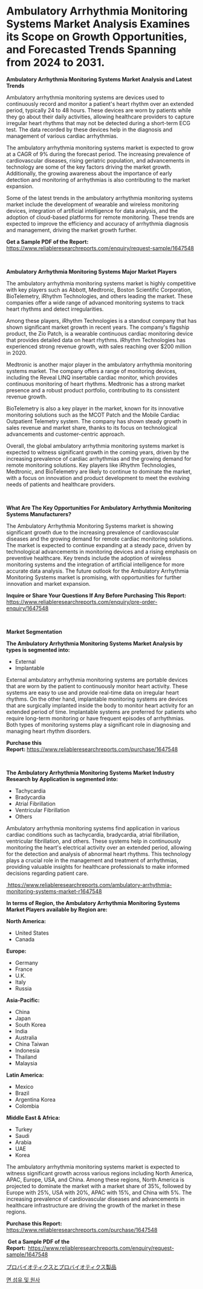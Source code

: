 <p><h1>Ambulatory Arrhythmia Monitoring Systems Market Analysis Examines its Scope on Growth Opportunities, and Forecasted Trends Spanning from 2024 to 2031.</h1></p><p><strong>Ambulatory Arrhythmia Monitoring Systems Market Analysis and Latest Trends</strong></p>
<p><p>Ambulatory arrhythmia monitoring systems are devices used to continuously record and monitor a patient's heart rhythm over an extended period, typically 24 to 48 hours. These devices are worn by patients while they go about their daily activities, allowing healthcare providers to capture irregular heart rhythms that may not be detected during a short-term ECG test. The data recorded by these devices help in the diagnosis and management of various cardiac arrhythmias.</p><p>The ambulatory arrhythmia monitoring systems market is expected to grow at a CAGR of 9% during the forecast period. The increasing prevalence of cardiovascular diseases, rising geriatric population, and advancements in technology are some of the key factors driving the market growth. Additionally, the growing awareness about the importance of early detection and monitoring of arrhythmias is also contributing to the market expansion.</p><p>Some of the latest trends in the ambulatory arrhythmia monitoring systems market include the development of wearable and wireless monitoring devices, integration of artificial intelligence for data analysis, and the adoption of cloud-based platforms for remote monitoring. These trends are expected to improve the efficiency and accuracy of arrhythmia diagnosis and management, driving the market growth further.</p></p>
<p><strong>Get a Sample PDF of the Report:&nbsp;</strong> <a href="https://www.reliableresearchreports.com/enquiry/request-sample/1647548">https://www.reliableresearchreports.com/enquiry/request-sample/1647548</a></p>
<p>&nbsp;</p>
<p><strong>Ambulatory Arrhythmia Monitoring Systems Major Market Players</strong></p>
<p><p>The ambulatory arrhythmia monitoring systems market is highly competitive with key players such as Abbott, Medtronic, Boston Scientific Corporation, BioTelemetry, iRhythm Technologies, and others leading the market. These companies offer a wide range of advanced monitoring systems to track heart rhythms and detect irregularities.</p><p>Among these players, iRhythm Technologies is a standout company that has shown significant market growth in recent years. The company's flagship product, the Zio Patch, is a wearable continuous cardiac monitoring device that provides detailed data on heart rhythms. iRhythm Technologies has experienced strong revenue growth, with sales reaching over $200 million in 2020.</p><p>Medtronic is another major player in the ambulatory arrhythmia monitoring systems market. The company offers a range of monitoring devices, including the Reveal LINQ insertable cardiac monitor, which provides continuous monitoring of heart rhythms. Medtronic has a strong market presence and a robust product portfolio, contributing to its consistent revenue growth.</p><p>BioTelemetry is also a key player in the market, known for its innovative monitoring solutions such as the MCOT Patch and the Mobile Cardiac Outpatient Telemetry system. The company has shown steady growth in sales revenue and market share, thanks to its focus on technological advancements and customer-centric approach.</p><p>Overall, the global ambulatory arrhythmia monitoring systems market is expected to witness significant growth in the coming years, driven by the increasing prevalence of cardiac arrhythmias and the growing demand for remote monitoring solutions. Key players like iRhythm Technologies, Medtronic, and BioTelemetry are likely to continue to dominate the market, with a focus on innovation and product development to meet the evolving needs of patients and healthcare providers.</p></p>
<p>&nbsp;</p>
<p><strong>What Are The Key Opportunities For Ambulatory Arrhythmia Monitoring Systems Manufacturers?</strong></p>
<p><p>The Ambulatory Arrhythmia Monitoring Systems market is showing significant growth due to the increasing prevalence of cardiovascular diseases and the growing demand for remote cardiac monitoring solutions. The market is expected to continue expanding at a steady pace, driven by technological advancements in monitoring devices and a rising emphasis on preventive healthcare. Key trends include the adoption of wireless monitoring systems and the integration of artificial intelligence for more accurate data analysis. The future outlook for the Ambulatory Arrhythmia Monitoring Systems market is promising, with opportunities for further innovation and market expansion.</p></p>
<p><strong>Inquire or Share Your Questions If Any Before Purchasing This Report:</strong> <a href="https://www.reliableresearchreports.com/enquiry/pre-order-enquiry/1647548">https://www.reliableresearchreports.com/enquiry/pre-order-enquiry/1647548</a></p>
<p>&nbsp;</p>
<p><strong>Market Segmentation</strong></p>
<p><strong>The Ambulatory Arrhythmia Monitoring Systems Market Analysis by types is segmented into:</strong></p>
<p><ul><li>External</li><li>Implantable</li></ul></p>
<p><p>External ambulatory arrhythmia monitoring systems are portable devices that are worn by the patient to continuously monitor heart activity. These systems are easy to use and provide real-time data on irregular heart rhythms. On the other hand, implantable monitoring systems are devices that are surgically implanted inside the body to monitor heart activity for an extended period of time. Implantable systems are preferred for patients who require long-term monitoring or have frequent episodes of arrhythmias. Both types of monitoring systems play a significant role in diagnosing and managing heart rhythm disorders.</p></p>
<p><strong>Purchase this Report:&nbsp;</strong><a href="https://www.reliableresearchreports.com/purchase/1647548">https://www.reliableresearchreports.com/purchase/1647548</a></p>
<p>&nbsp;</p>
<p><strong>The Ambulatory Arrhythmia Monitoring Systems Market Industry Research by Application is segmented into:</strong></p>
<p><ul><li>Tachycardia</li><li>Bradycardia</li><li>Atrial Fibrillation</li><li>Ventricular Fibrillation</li><li>Others</li></ul></p>
<p><p>Ambulatory arrhythmia monitoring systems find application in various cardiac conditions such as tachycardia, bradycardia, atrial fibrillation, ventricular fibrillation, and others. These systems help in continuously monitoring the heart's electrical activity over an extended period, allowing for the detection and analysis of abnormal heart rhythms. This technology plays a crucial role in the management and treatment of arrhythmias, providing valuable insights for healthcare professionals to make informed decisions regarding patient care.</p></p>
<p><a href="https://www.reliableresearchreports.com/ambulatory-arrhythmia-monitoring-systems-market-r1647548">&nbsp;https://www.reliableresearchreports.com/ambulatory-arrhythmia-monitoring-systems-market-r1647548</a></p>
<p><strong>In terms of Region, the Ambulatory Arrhythmia Monitoring Systems Market Players available by Region are:</strong></p>
<p>
    <p> <strong> North America: </strong>
        <ul>
            <li>United States</li>
            <li>Canada</li>
        </ul>
        </p> 
    <p> <strong> Europe: </strong>
        <ul>
            <li>Germany</li>
            <li>France</li>
            <li>U.K.</li>
            <li>Italy</li>
            <li>Russia</li>
        </ul>
        </p> 
    <p> <strong> Asia-Pacific: </strong>
        <ul>
            <li>China</li>
            <li>Japan</li>
            <li>South Korea</li>
            <li>India</li>
            <li>Australia</li>
            <li>China Taiwan</li>
            <li>Indonesia</li>
            <li>Thailand</li>
            <li>Malaysia</li>
        </ul>
        </p> 
    <p> <strong> Latin America: </strong>
        <ul>
            <li>Mexico</li>
            <li>Brazil</li>
            <li>Argentina Korea</li>
            <li>Colombia</li>
        </ul>
        </p> 
    <p> <strong> Middle East & Africa: </strong>
        <ul>
            <li>Turkey</li>
            <li>Saudi</li>
            <li>Arabia</li>
            <li>UAE</li>
            <li>Korea</li>
        </ul>
    </p>
    </p>
<p><p>The ambulatory arrhythmia monitoring systems market is expected to witness significant growth across various regions including North America, APAC, Europe, USA, and China. Among these regions, North America is projected to dominate the market with a market share of 35%, followed by Europe with 25%, USA with 20%, APAC with 15%, and China with 5%. The increasing prevalence of cardiovascular diseases and advancements in healthcare infrastructure are driving the growth of the market in these regions.</p></p>
<p><strong>Purchase this Report: </strong><a href="https://www.reliableresearchreports.com/purchase/1647548">https://www.reliableresearchreports.com/purchase/1647548</a></p>
<p>&nbsp;<strong>Get a Sample PDF of the Report:&nbsp;&nbsp;</strong><a href="https://www.reliableresearchreports.com/enquiry/request-sample/1647548">https://www.reliableresearchreports.com/enquiry/request-sample/1647548</a></p>
<p><strong></strong></p>
<p><p><a href="https://medium.com/@s.guest01/%E3%83%97%E3%83%AD%E3%83%90%E3%82%A4%E3%82%AA%E3%83%86%E3%82%A3%E3%82%AF%E3%82%B9-%E3%83%97%E3%83%AD%E3%83%90%E3%82%A4%E3%82%AA%E3%83%86%E3%82%A3%E3%82%AF%E8%A3%BD%E5%93%81%E5%B8%82%E5%A0%B4%E3%81%AE%E6%88%90%E9%95%B7%E8%A6%8B%E9%80%9A%E3%81%97%E3%81%AF-2024%E5%B9%B4%E3%81%8B%E3%82%892031%E5%B9%B4%E3%81%BE%E3%81%A7%E3%81%A7-%E3%81%AEcagr%E3%81%A7%E6%8E%A8%E5%AE%9A%E3%81%95%E3%82%8C%E3%81%A6%E3%81%8A%E3%82%8A-%E5%B8%82%E5%A0%B4%E3%81%AE%E3%83%88%E3%83%AC%E3%83%B3%E3%83%89%E5%88%86%E6%9E%90%E3%81%AF-%E3%82%A2%E3%83%97%E3%83%AA%E3%82%B1%E3%83%BC%E3%82%B7%E3%83%A7%E3%83%B3-%E5%9C%B0%E5%9F%9F%E3%81%AE%E8%A6%8B%E9%80%9A%E3%81%97-%E5%8F%8E%E7%9B%8A%E3%81%AB%E3%82%88%E3%81%A3%E3%81%A6%E8%A1%8C%E3%82%8F%E3%82%8C%E3%81%A6%E3%81%84%E3%81%BE%E3%81%99-e96c8aa57619">プロバイオティクスとプロバイオティクス製品</a></p><p><a href="https://medium.com/@dulcewisozk/%EB%A9%B4%EC%84%AC%EC%9C%A0%EC%99%80-%EB%A9%B4%EC%8B%A4-%EC%8B%9C%EC%9E%A5-%EC%98%88%EC%B8%A1-%EC%8B%9C%EC%9E%A5-%EB%8F%99%ED%96%A5-%EB%B0%8F-%EC%98%81%ED%96%A5-%EB%B6%84%EC%84%9D-2024-2031-b747512615d6">면 섬유 및 원사</a></p></p>